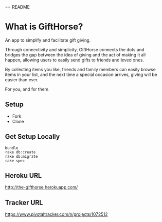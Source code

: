 == README

# What is GiftHorse?

An app to simplify and facilitate gift giving.

Through connectivity and simplicity, GiftHorse connects the dots and bridges the gap
between the idea of giving and the act of making it all happen,
allowing users to easily send gifts to friends and loved ones.

By collecting items you like, friends and family members can easily
browse items in your list, and the next time
a special occasion arrives, giving will be easier than ever.

For you, and for them.

## Setup

* Fork
* Clone

## Get Setup Locally

```
bundle
rake db:create
rake db:migrate
rake spec
```

## Heroku URL

http://the-gifthorse.herokuapp.com/

## Tracker URL

https://www.pivotaltracker.com/n/projects/1072512
